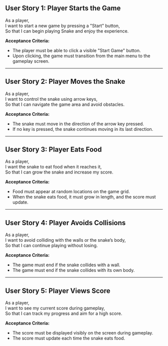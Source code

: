 
## User Story 1: Player Starts the Game
As a player,  
I want to start a new game by pressing a "Start" button,  
So that I can begin playing Snake and enjoy the experience.  

**Acceptance Criteria:**  
- The player must be able to click a visible "Start Game" button.  
- Upon clicking, the game must transition from the main menu to the gameplay screen.  

---

## User Story 2: Player Moves the Snake
As a player,  
I want to control the snake using arrow keys,  
So that I can navigate the game area and avoid obstacles.  

**Acceptance Criteria:**  
- The snake must move in the direction of the arrow key pressed.  
- If no key is pressed, the snake continues moving in its last direction.  

---

## User Story 3: Player Eats Food
As a player,  
I want the snake to eat food when it reaches it,  
So that I can grow the snake and increase my score.  

**Acceptance Criteria:**  
- Food must appear at random locations on the game grid.  
- When the snake eats food, it must grow in length, and the score must update.  

---

## User Story 4: Player Avoids Collisions
As a player,  
I want to avoid colliding with the walls or the snake’s body,  
So that I can continue playing without losing.  

**Acceptance Criteria:**  
- The game must end if the snake collides with a wall.  
- The game must end if the snake collides with its own body.  

---

## User Story 5: Player Views Score
As a player,  
I want to see my current score during gameplay,  
So that I can track my progress and aim for a high score.  

**Acceptance Criteria:**  
- The score must be displayed visibly on the screen during gameplay.  
- The score must update each time the snake eats food.  
